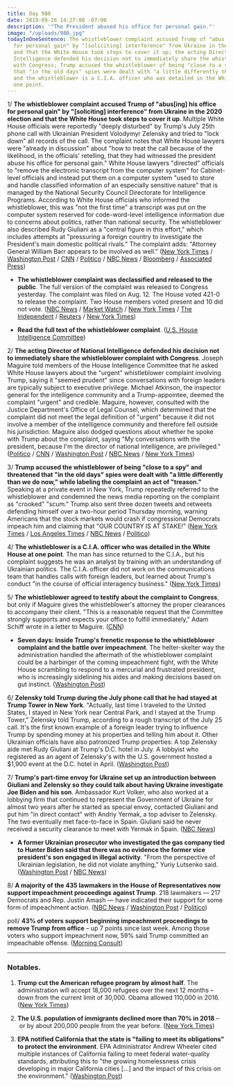 ```yaml
---
title: Day 980
date: 2019-09-26 14:27:00 -07:00
description: '"The President abused his office for personal gain."'
image: "/uploads/980.jpg"
todayInOneSentence: The whistleblower complaint accused Trump of "abus[ing] his office
  for personal gain" by "[soliciting] interference" from Ukraine in the 2020 election
  and that the White House took steps to cover it up; the acting Director of National
  Intelligence defended his decision not to immediately share the whistleblower complaint
  with Congress; Trump accused the whistleblower of being "close to a spy" and threatened
  that "in the old days" spies were dealt with "a little differently than we do now";
  and the whistleblower is a C.I.A. officer who was detailed in the White House at
  one point.
---
```


1/ **The whistleblower complaint accused Trump of "abus\[ing\] his office for personal gain" by "\[soliciting\] interference" from Ukraine in the 2020 election and that the White House took steps to cover it up**. Multiple White House officials were reportedly "deeply disturbed" by Trump's July 25th phone call with Ukrainian President Volodymyr Zelensky and tried to "lock down" all records of the call. The complaint notes that White House lawyers were "already in discussion" about "how to treat the call because of the likelihood, in the officials' retelling, that they had witnessed the president abuse his office for personal gain." White House lawyers "directed" officials to "remove the electronic transcript from the computer system" for Cabinet-level officials and instead put them on a computer system "used to store and handle classified information of an especially sensitive nature" that is managed by the National Security Council Directorate for Intelligence Programs. According to White House officials who informed the whistleblower, this was "not the first time" a transcript was put on the computer system reserved for code-word-level intelligence information due to concerns about politics, rather than national security. The whistleblower also described Rudy Giuliani as a "central figure in this effort," which includes attempts at "pressuring a foreign country to investigate the President's main domestic political rivals." The complaint adds: "Attorney General William Barr appears to be involved as well." ([New York Times](https://www.nytimes.com/2019/09/26/us/politics/whistleblower-complaint-released.html) / [Washington Post](https://www.washingtonpost.com/national-security/house-intelligence-committee-releases-whistleblowers-complaint-citing-trumps-call-with-ukraines-president/2019/09/26/402052ee-e056-11e9-be96-6adb81821e90_story.html) / [CNN](https://www.cnn.com/2019/09/26/politics/whistleblower-complaint-released/index.html) / [Politico](https://www.politico.com/story/2019/09/26/congress-releases-whistleblower-complaint-alleging-trump-abused-his-office-1514008) / [NBC News](https://www.nbcnews.com/politics/donald-trump/whistleblower-complaint-reveals-witnesses-concern-over-handling-trump-ukraine-call-n1058941) / [Bloomberg](https://www.bloomberg.com/news/articles/2019-09-26/whistle-blower-complaint-about-trump-released-to-public) / [Associated Press](https://apnews.com/cce1f1146f924609912a032c61fd067c))

* **The whistleblower complaint was declassified and released to the public**. The full version of the complaint was released to Congress yesterday. The complaint was filed on Aug. 12. The House voted 421-0 to release the complaint. Two House members voted present and 10 did not vote. ([NBC News](https://www.nbcnews.com/politics/trump-impeachment-inquiry/whistleblower-complaint-against-trump-declassified-could-be-released-thursday-n1058876) / [Market Watch](https://www.marketwatch.com/story/whistleblower-alleges-trump-white-house-moved-records-onto-separate-network-report-2019-09-26) / [New York Times](https://www.nytimes.com/2019/09/26/us/politics/whistleblower-complaint-released.html) / [The Independent](https://www.independent.co.uk/news/world/americas/us-politics/trump-whistleblower-ukraine-call-records-foreign-officials-separate-computer-system-a9120961.html?utm_source=reddit.com) / [Reuters](https://www.reuters.com/article/us-usa-trump-whistleblower-house-idUSKBN1WA33Y) / [New York Times](https://www.nytimes.com/2019/09/25/us/politics/trump-ukraine-whistleblower.html))

* **Read the full text of the whistleblower complaint**. ([U.S. House Intelligence Committee](https://intelligence.house.gov/uploadedfiles/20190812_-_whistleblower_complaint_unclass.pdf))

2/ **The acting Director of National Intelligence defended his decision not to immediately share the whistleblower complaint with Congress**. Joseph Maguire told members of the House Intelligence Committee that he asked White House lawyers about the "urgent" whistleblower complaint involving Trump, saying it "seemed prudent" since conversations with foreign leaders are typically subject to executive privilege. Michael Atkinson, the inspector general for the intelligence community and a Trump-appointee, deemed the complaint "urgent" and credible. Maguire, however, consulted with the Justice Department's Office of Legal Counsel, which determined that the complaint did not meet the legal definition of "urgent" because it did not involve a member of the intelligence community and therefore fell outside his jurisdiction. Maguire also dodged questions about whether he spoke with Trump about the complaint, saying "My conversations with the president, because I'm the director of national intelligence, are privileged." ([Politico](https://www.politico.com/story/2019/09/26/joseph-maguire-testimony-trump-whistleblower-1514165) / [CNN](https://www.cnn.com/2019/09/26/politics/maguire-house-intelligence-committee-testimony/index.html?no-st=1569532762) / [Washington Post](https://www.washingtonpost.com/national-security/intelligence-chief-maguire-will-testify-to-congress-about-whistleblower-complaint/2019/09/25/ee98ae7c-dfb4-11e9-b199-f638bf2c340f_story.html) / [NBC News](https://www.nbcnews.com/politics/congress/acting-director-national-intelligence-faces-congress-trump-ukraine-whistleblower-complaint-n1058981) / [New York Times](https://www.nytimes.com/2019/09/26/us/politics/trump-impeachment.html))

3/ **Trump accused the whistleblower of being "close to a spy" and threatened that "in the old days" spies were dealt with "a little differently than we do now," while labeling the complaint an act of "treason."** Speaking at a private event in New York, Trump repeatedly referred to the whistleblower and condemned the news media reporting on the complaint as "crooked" "scum." Trump also sent three dozen tweets and retweets defending himself over a two-hour period Thursday morning, warning Americans that the stock markets would crash if congressional Democrats impeach him and claiming that "OUR COUNTRY IS AT STAKE!" ([New York Times](https://www.nytimes.com/2019/09/26/us/politics/trump-whistle-blower-spy.html) / [Los Angeles Times](https://www.latimes.com/politics/story/2019-09-26/trump-at-private-breakfast-who-gave-the-whistle-blower-the-information-because-thats-almost-a-spy) / [NBC News](https://www.nbcnews.com/politics/white-house/trump-says-our-country-stake-whistleblower-account-made-public-n1059011) / [Politico](https://www.politico.com/news/2019/09/26/trump-impeachment-stock-market-crash-002199))

4/ **The whistleblower is a C.I.A. officer who was detailed in the White House at one point**. The man has since returned to the C.I.A., but his complaint suggests he was an analyst by training with an understanding of Ukrainian politics. The C.I.A. officer did not work on the communications team that handles calls with foreign leaders, but learned about Trump's conduct "in the course of official interagency business." ([New York Times](https://www.nytimes.com/2019/09/26/us/politics/who-is-whistleblower.html))

5/ **The whistleblower agreed to testify about the complaint to Congress**, but only if Maguire gives the whistleblower's attorney the proper clearances to accompany their client. "This is a reasonable request that the Committee strongly supports and expects your office to fulfill immediately," Adam Schiff wrote in a letter to Maguire. ([CNN](https://www.cnn.com/2019/09/25/politics/whistleblower-agrees-to-testify/index.html))

* **Seven days: Inside Trump's frenetic response to the whistleblower complaint and the battle over impeachment**. The helter-skelter way the administration handled the aftermath of the whistleblower complaint could be a harbinger of the coming impeachment fight, with the White House scrambling to respond to a mercurial and frustrated president, who is increasingly sidelining his aides and making decisions based on gut instinct. ([Washington Post](https://www.washingtonpost.com/politics/seven-days-inside-trumps-frenetic-response-to-the-whistleblower-complaint-and-the-battle-over-impeachment/2019/09/25/14ba426a-dfaa-11e9-be96-6adb81821e90_story.html))

6/ **Zelensky told Trump during the July phone call that he had stayed at Trump Tower in New York**. "Actually, last time I traveled to the United States, I stayed in New York near Central Park, and I stayed at the Trump Tower," Zelensky told Trump, according to a rough transcript of the July 25 call. It's the first known example of a foreign leader trying to influence Trump by spending money at his properties and telling him about it. Other Ukrainian officials have also patronized Trump properties: A top Zelensky aide met Rudy Giuliani at Trump's D.C. hotel in July. A lobbyist who registered as an agent of Zelensky's with the U.S. government hosted a $1,900 event at the D.C. hotel in April. ([Washington Post](https://www.washingtonpost.com/business/2019/09/26/trumps-other-ukraine-problem-new-concern-about-his-business/))

7/ **Trump's part-time envoy for Ukraine set up an introduction between Giuliani and Zelensky so they could talk about having Ukraine investigate Joe Biden and his son**. Ambassador Kurt Volker, who also worked at a lobbying firm that continued to represent the Government of Ukraine for almost two years after he started as special envoy, contacted Giuliani and put him "in direct contact" with Andriy Yermak, a top adviser to Zelensky. The two eventually met face-to-face in Spain. Giuliani said he never received a security clearance to meet with Yermak in Spain. ([NBC News](https://www.nbcnews.com/politics/trump-impeachment-inquiry/kurt-volker-trump-s-part-time-ukraine-envoy-played-role-n1058871))

* **A former Ukrainian prosecutor who investigated the gas company tied to Hunter Biden said that there was no evidence the former vice president's son engaged in illegal activity**. "From the perspective of Ukrainian legislation, he did not violate anything,” Yuriy Lutsenko said. ([Washington Post](https://www.washingtonpost.com/world/europe/former-ukraine-prosecutor-says-hunter-biden-did-not-violate-anything/2019/09/26/48801f66-e068-11e9-be7f-4cc85017c36f_story.html) / [NBC News](https://www.nbcnews.com/politics/donald-trump/hunter-biden-did-not-violate-anything-former-ukrainian-prosecutor-says-n1059136))

8/ **A majority of the 435 lawmakers in the House of Representatives now support impeachment proceedings against Trump**. 218 lawmakers — 217 Democrats and Rep. Justin Amash — have indicated their support for some form of impeachment action. ([NBC News](https://www.nbcnews.com/politics/congress/majority-house-members-now-back-some-type-impeachment-action-against-n1058596) / [Washington Post](https://www.washingtonpost.com/graphics/2019/politics/impeachment-support-house-democrats/) / [Politico](https://www.politico.com/story/2019/09/25/majority-of-house-supports-impeachment-inquiry-1512897))

poll/ **43% of voters support beginning impeachment proceedings to remove Trump from office** – up 7 points since last week. Among those voters who support impeachment now, 59% said Trump committed an impeachable offense. ([Morning Consult](https://morningconsult.com/2019/09/26/voter-support-for-impeachment-grows-amid-ukraine-scandal/))

---

### Notables.

1. **Trump cut the American refugee program by almost half**. The administration will accept 18,000 refugees over the next 12 months – down from the current limit of 30,000. Obama allowed 110,000 in 2016. ([New York Times](https://www.nytimes.com/2019/09/26/us/politics/trump-refugees.html))

2. **The U.S. population of immigrants declined more than 70% in 2018** – or by about 200,000 people from the year before. ([New York Times](https://www.nytimes.com/2019/09/26/us/census-immigration.html))

3. **EPA notified California that the state is "failing to meet its obligations" to protect the environment**. EPA Administrator Andrew Wheeler cited multiple instances of California failing to meet federal water-quality standards, attributing this to "the growing homelessness crisis developing in major California cities \[...\] and the impact of this crisis on the environment." ([Washington Post](https://www.washingtonpost.com/climate-environment/epa-tells-california-it-is-failing-to-meet-its-obligations-to-stem-water-pollution/2019/09/26/b3ffca1e-dfac-11e9-8dc8-498eabc129a0_story.html))